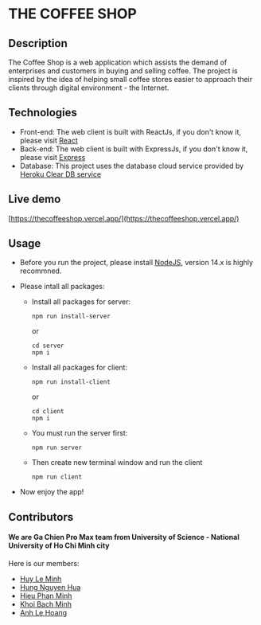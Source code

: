 # THE COFFEE SHOP

## Description
The Coffee Shop is a web application which assists the demand of enterprises and customers in buying and selling coffee. The project is inspired by the idea of helping small coffee stores easier to approach their clients through digital environment - the Internet.

## Technologies
* Front-end: The web client is built with ReactJs, if you don't know it, please visit [React](https://reactjs.org/)
* Back-end: The web client is built with ExpressJs, if you don't know it, please visit [Express](https://expressjs.com/)
* Database: This project uses the database cloud service provided by [Heroku Clear DB service](https://elements.heroku.com/addons/cleardb)

## Live demo
[https://thecoffeeshop.vercel.app/](https://thecoffeeshop.vercel.app/)

## Usage
* Before you run the project, please install [NodeJS](https://nodejs.org/en/), version 14.x is highly recommned.

* Please intall all packages:

    * Install all packages for server:
        ```
        npm run install-server
        ```
        or
        ```
        cd server
        npm i
        ```
    * Install all packages for client:

        ```
        npm run install-client
        ```
        or
        ```
        cd client
        npm i
        ```

    *  You must run the server first:
        ```
        npm run server
        ```
    *  Then create new terminal window and run the client
        ```
        npm run client
        ```
* Now enjoy the app!

## Contributors
#### We are Ga Chien Pro Max team from University of Science - National University of Ho Chi Minh city
Here is our members:
* [Huy Le Minh](https://github.com/huyleminh)
* [Hung Nguyen Hua](https://github.com/huahungnguyen121)
* [Hieu Phan Minh](https://github.com/binhhieutu)
* [Khoi Bach Minh](https://github.com/khoicrtp)
* [Anh Le Hoang](https://github.com/anhle199)
